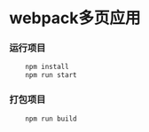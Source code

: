 # webpack多页应用
### 运行项目
``` javascript
    npm install
    npm run start
```
### 打包项目
``` javascript
    npm run build
```
